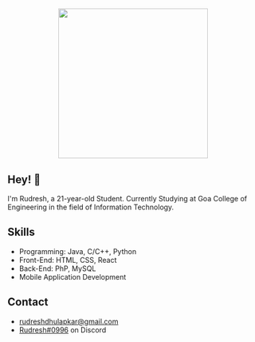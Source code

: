 <h1 align="center">
  <img style="height: 300px; width: 700pxs;" src="https://www.gifcen.com/wp-content/uploads/2022/07/discord-banner-gif-5.gif" />
</h1>

## Hey! 👋
I'm Rudresh, a 21-year-old Student. Currently Studying at Goa College of Engineering in the field of Information Technology.

## Skills
- Programming: Java, C/C++, Python
- Front-End: HTML, CSS, React
- Back-End: PhP, MySQL
- Mobile Application Development
## Contact
- rudreshdhulapkar@gmail.com
- [Rudresh#0996](./) on Discord
